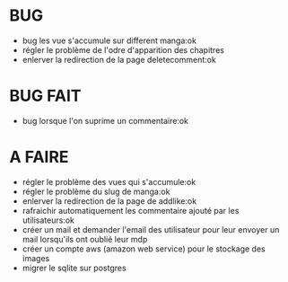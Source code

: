 # BUG
- bug les vue s'accumule sur different manga:ok
- régler le problème de l'odre d'apparition des chapitres
- enlerver la redirection de la page deletecomment:ok

# BUG FAIT
- bug lorsque l'on suprime un commentaire:ok


# A FAIRE
- régler le problème des vues qui s'accumule:ok
- régler le problème du slug de manga:ok
- enlerver la redirection de la page de addlike:ok
- rafraichir automatiquement les commentaire ajouté par les utilisateurs:ok
- créer un mail et demander l'email des utilisateur pour leur envoyer un mail lorsqu'ils ont oublié leur mdp
- créer un compte aws (amazon web service) pour le stockage des images 
- migrer le sqlite sur postgres  
